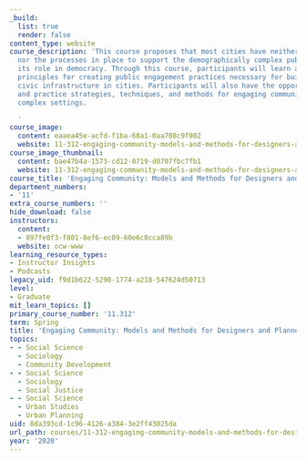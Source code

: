 ```yaml
---
_build:
  list: true
  render: false
content_type: website
course_description: 'This course proposes that most cities have neither the infrastructure
  nor the processes in place to support the demographically complex public in fulfilling
  its role in democracy. Through this course, participants will learn a set of design
  principles for creating public engagement practices necessary for building inclusive
  civic infrastructure in cities. Participants will also have the opportunity to review
  and practice strategies, techniques, and methods for engaging communities in demographically
  complex settings.

  '
course_image:
  content: eaaea45e-acfd-f1ba-68a1-0aa708c9f002
  website: 11-312-engaging-community-models-and-methods-for-designers-and-planners-spring-2020
course_image_thumbnail:
  content: bae47b4a-1573-cd12-0719-d0707fbc7fb1
  website: 11-312-engaging-community-models-and-methods-for-designers-and-planners-spring-2020
course_title: 'Engaging Community: Models and Methods for Designers and Planners'
department_numbers:
- '11'
extra_course_numbers: ''
hide_download: false
instructors:
  content:
  - 897fe0f3-f801-8ef6-ec09-60e6c0cca89b
  website: ocw-www
learning_resource_types:
- Instructor Insights
- Podcasts
legacy_uid: f9d1b622-5290-1774-a218-547624d50713
level:
- Graduate
mit_learn_topics: []
primary_course_number: '11.312'
term: Spring
title: 'Engaging Community: Models and Methods for Designers and Planners'
topics:
- - Social Science
  - Sociology
  - Community Development
- - Social Science
  - Sociology
  - Social Justice
- - Social Science
  - Urban Studies
  - Urban Planning
uid: 8da393cd-1c96-4126-a384-3e2ff43025da
url_path: courses/11-312-engaging-community-models-and-methods-for-designers-and-planners-spring-2020
year: '2020'
---
```

